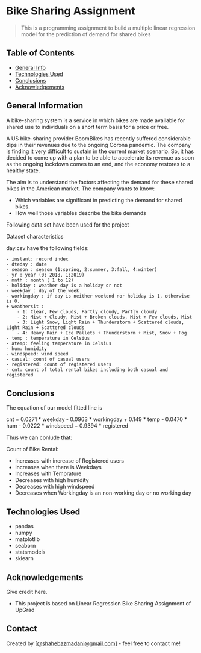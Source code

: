 # Bike Sharing Assignment
> This is a programming assignment to build a multiple linear regression model for the prediction of demand for shared bikes


## Table of Contents
* [General Info](#general-information)
* [Technologies Used](#technologies-used)
* [Conclusions](#conclusions)
* [Acknowledgements](#acknowledgements)


## General Information

A bike-sharing system is a service in which bikes are made available for shared use to individuals on a short term basis for a price or free. 

A US bike-sharing provider BoomBikes has recently suffered considerable dips in their revenues due to the ongoing Corona pandemic. The company is finding it very difficult to sustain in the current market scenario. So, it has decided to come up with a plan to be able to accelerate its revenue as soon as the ongoing lockdown comes to an end, and the economy restores to a healthy state.

The aim is to understand the factors affecting the demand for these shared bikes in the American market. The company wants to know:

- Which variables are significant in predicting the demand for shared bikes.
- How well those variables describe the bike demands

Following data set have been used for the project

Dataset characteristics
	
day.csv have the following fields:
	
	- instant: record index
	- dteday : date
	- season : season (1:spring, 2:summer, 3:fall, 4:winter)
	- yr : year (0: 2018, 1:2019)
	- mnth : month ( 1 to 12)
	- holiday : weather day is a holiday or not
	- weekday : day of the week
	- workingday : if day is neither weekend nor holiday is 1, otherwise is 0.
	+ weathersit : 
		- 1: Clear, Few clouds, Partly cloudy, Partly cloudy
		- 2: Mist + Cloudy, Mist + Broken clouds, Mist + Few clouds, Mist
		- 3: Light Snow, Light Rain + Thunderstorm + Scattered clouds, Light Rain + Scattered clouds
		- 4: Heavy Rain + Ice Pallets + Thunderstorm + Mist, Snow + Fog
	- temp : temperature in Celsius
	- atemp: feeling temperature in Celsius
	- hum: humidity
	- windspeed: wind speed
	- casual: count of casual users
	- registered: count of registered users
	- cnt: count of total rental bikes including both casual and registered

## Conclusions

The equation of our model fitted line is

cnt = 0.0271 * weekday  -  0.0963 * workingday  +  0.149 * temp  -  0.0470 * hum  -  0.0222 * windspeed  +  0.9394 * registered

Thus we can conlude that:

Count of Bike Rental:

- Increases with increase of Registered users
- Increases when there is Weekdays
- Increases with Temprature
- Decreases with high humidity
- Decreases with high windspeed
- Decreases when Workingday is an non-working day or no working day


## Technologies Used

- pandas
- numpy
- matplotlib
- seaborn
- statsmodels
- sklearn

## Acknowledgements
Give credit here.
- This project is based on Linear Regression Bike Sharing Assignment of UpGrad

## Contact
Created by [@shahebazmadani@gmail.com] - feel free to contact me!
